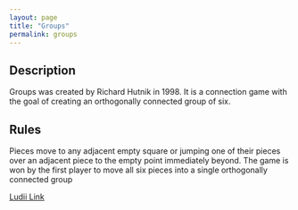 ```yaml
---
layout: page
title: "Groups"
permalink: groups
---
```

## Description

Groups was created by Richard Hutnik in 1998. It is a connection game with the goal of creating an orthogonally connected group of six.

## Rules

Pieces move to any adjacent empty square or jumping one of their pieces over an adjacent piece to the empty point immediately beyond. The game is won by the first player to move all six pieces into a single orthogonally connected group

[Ludii Link](https://ludii.games/details.php?keyword=Groups)

